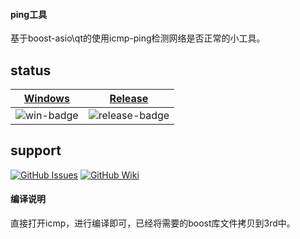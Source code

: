 #### ping工具

基于boost-asio\qt的使用icmp-ping检测网络是否正常的小工具。

## status
| [Windows][win-link] | [Release][release-link]|
| :-----------------: |:-----------------: |
| ![win-badge]        |![release-badge] |


[win-badge]: https://ci.appveyor.com/api/projects/status/mwr2xc7rhgfrxlj3?svg=true "AppVeyor build status"
[win-link]: https://ci.appveyor.com/project/kensou24/ping-qt-tool "AppVeyor build status"
[release-link]: https://github.com/kensou24/ping-qt-tool/releases "Release status"
[release-badge]: https://img.shields.io/github/v/release/kensou24/ping-qt-tool.svg?style=flat-square" "Release status"

## support
[![GitHub Issues](https://img.shields.io/badge/github-issues-red.svg?maxAge=60)](https://github.com/kensou24/ping-qt-tool/issues)
[![GitHub Wiki](https://img.shields.io/badge/github-wiki-181717.svg?maxAge=60)](https://github.com/kensou24/ping-qt-tool/wiki)

#### 编译说明

直接打开icmp，进行编译即可，已经将需要的boost库文件拷贝到3rd中。



